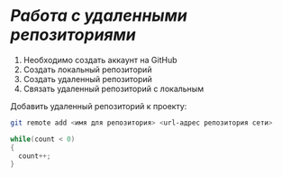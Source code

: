 # ***Работа с удаленными репозиториями***

1. Необходимо создать аккаунт на GitHub
2. Создать локальный репозиторий
3. Создать удаленный репозиторий
4. Связать удаленный репозиторий с локальным

  Добавить удаленный репозиторий к проекту:
  ```Bash
  git remote add <имя для репозитория> <url-адрес репозитория сети>
  ```
  ```Java
  while(count < 0)
  {
    count++;
  }
  ```

